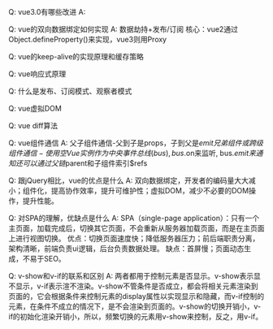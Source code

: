Q: vue3.0有哪些改进
A: 

Q: vue的双向数据绑定如何实现
A: 数据劫持+发布/订阅
核心：vue2通过Object.defineProperty()来实现，vue3则用Proxy

Q: vue的keep-alive的实现原理和缓存策略

Q: vue响应式原理

Q: 什么是发布、订阅模式、观察者模式

Q: vue虚拟DOM

Q: vue diff算法

Q: vue组件通信
A: 父子组件通信-父到子是props，子到父是$emit
	兄弟组件或跨级组件通信-使用空Vue实例作为中央事件总线(bus), bus.$on来监听, bus.$emit来通知
	还可以通过父链$parent和子组件索引$refs

Q: 跟jQuery相比，vue的优点是什么
A: 双向数据绑定，开发者的编码量大大减小；组件化，提高协作效率，提升可维护性；虚拟DOM，减少不必要的DOM操作，提升性能。

Q: 对SPA的理解，优缺点是什么
A: SPA（single-page application）：只有一个主页面，加载完成后，切换其它页面，不会重新从服务器加载页面，而是在主页面上进行视图切换。
优点：切换页面速度快；降低服务器压力；前后端职责分离，架构清晰，前端负责ui逻辑，后台负责数据处理。
缺点：首屏慢；页面动态生成，不易于SEO。

Q: v-show和v-if的联系和区别
A: 两者都用于控制元素是否显示。v-show表示显不显示，v-if表示渲不渲染。v-show不管条件是否成立，都会将相关元素渲染到页面的，它会根据条件来控制元素的display属性以实现显示和隐藏，而v-if控制的元素，在条件不成立的情况下，是不会渲染到页面的。v-show的切换开销小，v-if的初始化渲染开销小，所以，频繁切换的元素用v-show来控制，反之，用v-if。